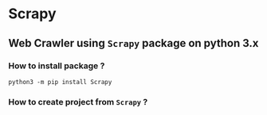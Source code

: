 # Scrapy
## Web Crawler using `Scrapy` package on python 3.x

### How to install package ?
`python3 -m pip install Scrapy`

### How to create project from `Scrapy` ?
